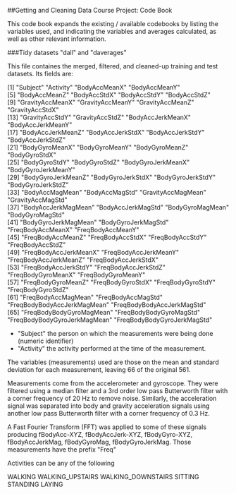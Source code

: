 ##Getting and Cleaning Data Course Project: Code Book

This code book expands the existing / available codebooks by listing the variables used, and indicating the variables and averages calculated, as well as other relevant information. 


###Tidy datasets "dall" and "daverages"

This file containes the merged, filtered, and cleaned-up training and test datasets. Its fields are:

[1] "Subject"                     "Activity"                    "BodyAccMeanX"                "BodyAccMeanY"               
 [5] "BodyAccMeanZ"                "BodyAccStdX"                 "BodyAccStdY"                 "BodyAccStdZ"                
 [9] "GravityAccMeanX"             "GravityAccMeanY"             "GravityAccMeanZ"             "GravityAccStdX"             
[13] "GravityAccStdY"              "GravityAccStdZ"              "BodyAccJerkMeanX"            "BodyAccJerkMeanY"           
[17] "BodyAccJerkMeanZ"            "BodyAccJerkStdX"             "BodyAccJerkStdY"             "BodyAccJerkStdZ"            
[21] "BodyGyroMeanX"               "BodyGyroMeanY"               "BodyGyroMeanZ"               "BodyGyroStdX"               
[25] "BodyGyroStdY"                "BodyGyroStdZ"                "BodyGyroJerkMeanX"           "BodyGyroJerkMeanY"          
[29] "BodyGyroJerkMeanZ"           "BodyGyroJerkStdX"            "BodyGyroJerkStdY"            "BodyGyroJerkStdZ"           
[33] "BodyAccMagMean"              "BodyAccMagStd"               "GravityAccMagMean"           "GravityAccMagStd"           
[37] "BodyAccJerkMagMean"          "BodyAccJerkMagStd"           "BodyGyroMagMean"             "BodyGyroMagStd"             
[41] "BodyGyroJerkMagMean"         "BodyGyroJerkMagStd"          "FreqBodyAccMeanX"            "FreqBodyAccMeanY"           
[45] "FreqBodyAccMeanZ"            "FreqBodyAccStdX"             "FreqBodyAccStdY"             "FreqBodyAccStdZ"            
[49] "FreqBodyAccJerkMeanX"        "FreqBodyAccJerkMeanY"        "FreqBodyAccJerkMeanZ"        "FreqBodyAccJerkStdX"        
[53] "FreqBodyAccJerkStdY"         "FreqBodyAccJerkStdZ"         "FreqBodyGyroMeanX"           "FreqBodyGyroMeanY"          
[57] "FreqBodyGyroMeanZ"           "FreqBodyGyroStdX"            "FreqBodyGyroStdY"            "FreqBodyGyroStdZ"           
[61] "FreqBodyAccMagMean"          "FreqBodyAccMagStd"           "FreqBodyBodyAccJerkMagMean"  "FreqBodyBodyAccJerkMagStd"  
[65] "FreqBodyBodyGyroMagMean"     "FreqBodyBodyGyroMagStd"      "FreqBodyBodyGyroJerkMagMean" "FreqBodyBodyGyroJerkMagStd" 

* "Subject" the person on which the measurements were being done (numeric identifier)
* "Activity" the activity performed at the time of the measurement.

The variables (measurements) used are those on the mean and standard deviation for each measurement, leaving 66 of the original 561. 

Measurements come from the accelerometer and gyroscope. They were filtered using a median filter and a 3rd order low pass Butterworth filter with a corner frequency of 20 Hz to remove noise. Similarly, the acceleration signal was separated into body and gravity acceleration signals using another low pass Butterworth filter with a corner frequency of 0.3 Hz. 

A Fast Fourier Transform (FFT) was applied to some of these signals producing fBodyAcc-XYZ, fBodyAccJerk-XYZ, fBodyGyro-XYZ, fBodyAccJerkMag, fBodyGyroMag, fBodyGyroJerkMag. Those measurements have the prefix "Freq" 


Activities can be any of the following

WALKING
WALKING_UPSTAIRS
WALKING_DOWNSTAIRS
SITTING
STANDING
LAYING

